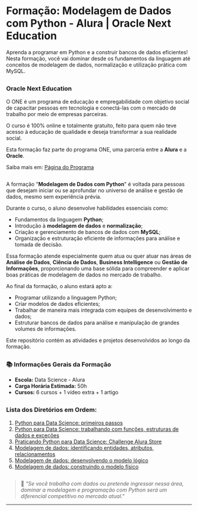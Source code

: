 # Formação: Modelagem de Dados com Python - Alura | Oracle Next Education

Aprenda a programar em Python e a construir bancos de dados eficientes! Nesta formação, você vai dominar desde os fundamentos da linguagem até conceitos de modelagem de dados, normalização e utilização prática com MySQL.

##

### Oracle Next Education

O ONE é um programa de educação e empregabilidade com objetivo social de capacitar pessoas em tecnologia e conectá-las com o mercado de trabalho por meio de empresas parceiras.

O curso é 100% online e totalmente gratuito, feito para quem não teve acesso à educação de qualidade e deseja transformar a sua realidade social.

Esta formação faz parte do programa ONE, uma parceria entre a **Alura** e a **Oracle**.

Saiba mais em: [Página do Programa](https://www.oracle.com/br/education/oracle-next-education/)

##

A formação "**Modelagem de Dados com Python**" é voltada para pessoas que desejam iniciar ou se aprofundar no universo de análise e gestão de dados, mesmo sem experiência prévia.

Durante o curso, o aluno desenvolve habilidades essenciais como:

- Fundamentos da linguagem **Python**;
- Introdução à **modelagem de dados** e **normalização**;
- Criação e gerenciamento de bancos de dados com **MySQL**;
- Organização e estruturação eficiente de informações para análise e tomada de decisão.

Essa formação atende especialmente quem atua ou quer atuar nas áreas de **Análise de Dados**, **Ciência de Dados**, **Business Intelligence** ou **Gestão de Informações**, proporcionando uma base sólida para compreender e aplicar boas práticas de modelagem de dados no mercado de trabalho.

Ao final da formação, o aluno estará apto a:

- Programar utilizando a linguagem Python;
- Criar modelos de dados eficientes;
- Trabalhar de maneira mais integrada com equipes de desenvolvimento e dados;
- Estruturar bancos de dados para análise e manipulação de grandes volumes de informações.

Este repositório contém as atividades e projetos desenvolvidos ao longo da formação.

##

### 📚 Informações Gerais da Formação

- **Escola:** Data Science - Alura
- **Carga Horária Estimada:** 50h
- **Cursos:** 6 cursos + 1 vídeo extra + 1 artigo

##

### **Lista dos Diretórios em Ordem:**

1. [Python para Data Science: primeiros passos](https://github.com/marcoshsq/Modelagem_de_Dados_com_Python_G8-ONE/tree/main/Curso%2001%20-%20Python%20para%20Data%20Science%20primeiros%20passos)
2. [Python para Data Science: trabalhando com funções, estruturas de dados e exceções](xxx)  
3. [Praticando Python para Data Science: Challenge Alura Store](xxx)  
4. [Modelagem de dados: identificando entidades, atributos, relacionamentos](xxx)  
5. [Modelagem de dados: desenvolvendo o modelo lógico](xxx)  
6. [Modelagem de dados: construindo o modelo físico](xxx)  

##

> 📌 *"Se você trabalha com dados ou pretende ingressar nessa área, dominar a modelagem e programação com Python será um diferencial competitivo no mercado atual."*

---
